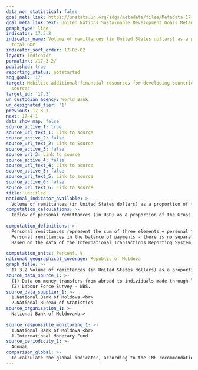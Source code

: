 ```yaml
---
data_non_statistical: false
goal_meta_link: https://unstats.un.org/sdgs/metadata/files/Metadata-17-03-02.pdf
goal_meta_link_text: United Nations Sustainable Development Goals Metadata (pdf 468kB)
graph_type: line
indicator: 17.3.2
indicator_name: Volume of remittances (in United States dollars) as a proportion of
  total GDP
indicator_sort_order: 17-03-02
layout: indicator
permalink: /17-3-2/
published: true
reporting_status: notstarted
sdg_goal: '17'
target: Mobilize additional financial resources for developing countries from multiple
  sources
target_id: '17.3'
un_custodian_agency: World Bank
un_designated_tier: '1'
previous: 17-3-1
next: 17-4-1
data_show_map: false
source_active_1: true
source_url_text_1: Link to source
source_active_2: false
source_url_text_2: Link to Source
source_active_3: false
source_url_3: Link to source
source_active_4: false
source_url_text_4: Link to source
source_active_5: false
source_url_text_5: Link to source
source_active_6: false
source_url_text_6: Link to source
title: Untitled
national_indicator_available: >-
  Volume of remittances (in United States dollars) as a proportion of total GDP (recalculated in United States dollars)
computation_calculations: >-
  Inflow of personal remittances (in USD) as a proportion of the Gross Domestic Product (GDP) recalculated in USD * 100.<br> 
  
computation_definitions: >-
  Personal remittances represent the sum of three elements = personal transfers + net remuneration of non-resident employees (without taxes and fees, social contributions, transport expenses and expenses for staying in the host country) + Transfers of capital between households. (recommended by international methodological standards of the IMF “Balance of Payments and International Investment Position Manual”, VI edition (2009)” and „International Transactions in Remittances  – guide for compilers and users” (2009). <br> 
  Personal remittances in the balance of payments - there is no separate item or group of items in the balance of payments, the amount of which would represent personal remittances of individuals. As this indicator is of high interest for the Republic of Moldova, NBM developed an algorithm to estimate it. The indicator of personal remittances is calculated additionally to [the BP](http://www.bnm.md/bdi/pages/reports/dbp/DBP17.xhtml), [the IA ](http://www.bnm.md/files/CI_2018_final.pdf) and is presented separately for information purposes. To estimate the financial resources sent into the country through other ways, than those of licenced banks or post offices, they analyse the evolution of resident individuals' deposits, the evolution of the cash in foreign currency held by licenced banks, turnovers of the foreign exchange offices, as well as the evolution of real estate market and cars' market. They also take into account the predisposition to saving the money by the persons receiving remittances from abroad, as well as the evolution of these households' consumption. [see here](https://www.bnm.md/files/Norme_met_2018_web-final.pdf)<br> 
  Based on the data of the International Transactions Reporting System, they determine the estimated value thresholds for distribution of money transfers made by individuals from abroad in favour of those from the Republic of Moldova by type of transactions in: remuneration of resident employees; current transfers of individuals; transfers of capital among households. <br> 
  
computation_units: Percent, %
national_geographical_coverage: Republic of Moldova
graph_title: >-
  17.3.2 Volume of remittances (in United States dollars) as a proportion of total GDP (recalculated in United States dollars)
source_data_source_1: >-
  (1) Data on money transfers from abroad to individuals made through licenced banks or post offices - NBM<br> 
  (2) Labour Force Survey - NBS. 
source_data_supplier_1: >-
  1.National Bank of Moldova <br> 
  2.National Bureau of Statistics
source_organisation_1: >-
  National Bank of Moldova<br> 
  
source_responsible_monitoring_1: >-
  1.National Bank of Moldova <br> 
  1.International Monetary Fund
source_periodicity_1: >-
  Annual
comparison_global: >-
  To calculate the global indicator, according to the IMF recommendations (MBP 6), implemented by NBM, IMF used the sum of 3 components with recalculations, while NBM has a partial indicator with 2 components.
---
```

